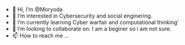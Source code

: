 - 👋 Hi, I’m @Moryoda
- 👀 I’m interested in Cybersecurity and social enginering.
- 🌱 I’m currently learning Cyber warfair and computational thinking'
- 💞️ I’m looking to collaborate on: I am a beginer so i am not sure.
- 📫 How to reach me ...

<!---
Moryoda/Moryoda is a ✨ special ✨ repository because its `README.md` (this file) appears on your GitHub profile.
You can click the Preview link to take a look at your changes.
--->
